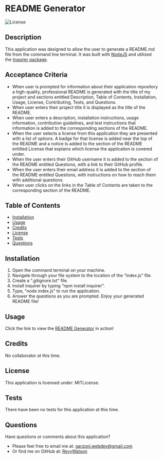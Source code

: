 # README Generator

![License](https://img.shields.io/badge/license-MITLicense-brightgreen)

## Description

This application was designed to allow the user to generate a README.md file from the command line terminal. It was built with [NodeJS](https://nodejs.org/en/) and utilized the [Inquirer package](https://www.npmjs.com/package/inquirer).

## Acceptance Criteria

- When user is prompted for information about their application repository a high-quality, professional README is generated with the title of my project and sections entitled Description, Table of Contents, Installation, Usage, License, Contributing, Tests, and Questions.
- When user enters their project title it is displayed as the title of the README.
- When user enters a description, installation instructions, usage information, contribution guidelines, and test instructions that information is added to the corresponding sections of the README.
- When the user selects a license from this application they are presented with a list of options. A badge for that license is added near the top of the README and a notice is added to the section of the README entitled License that explains which license the application is covered under.
- When the user enters their GitHub username it is added to the section of the README entitled Questions, with a link to their GitHub profile.
- When the user enters their email address it is added to the section of the README entitled Questions, with instructions on how to reach them with additional questions.
- When user clicks on the links in the Table of Contents are taken to the corresponding section of the README.

## Table of Contents

  - [Installation](#installation)
  - [Usage](#usage)
  - [Credits](#credits)
  - [License](#license)
  - [Tests](#tests)
  - [Questions](#questions)

  ## Installation

  1. Open the command terminal on your machine.
  2. Navigate through your file system to the location of the “index.js” file.
  3. Create a “.gitignore.txt” file.
  4. Install inquirer by typing “npm install inquirer”.
  5. Type, “node index.js” to run the application.
  6. Answer the questions as you are prompted. Enjoy your generated README file!

  ## Usage

  Click the link to view the [README Generator](https://youtu.be/oD59NtZGR10) in action!

  ## Credits

  No collaborator at this time.

  ## License

  This application is licensed under: MITLicense.

  ## Tests

  There have been no tests for this application at this time.

  ## Questions

  Have questions or comments about this application?

  - Please feel free to email me at: garzoni.webdev@gmail.com
  - Or find me on GitHub at: [RevyWatson](https://github.com/RevyWatson)
